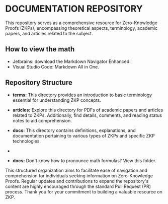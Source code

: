 # DOCUMENTATION REPOSITORY

This repository serves as a comprehensive resource for Zero-Knowledge Proofs (ZKPs), encompassing theoretical aspects, terminology, academic papers, and articles related to the subject.

## How to view the math

- Jetbrains: download the Markdown Navigator Enhanced.
- Visual Studio Code: Markdown All in One.

## Repository Structure

- **terms:** This directory provides an introduction to basic terminology essential for understanding ZKP concepts.

- **articles:** Explore this directory for PDFs of academic papers and articles related to ZKPs. Additionally, find details, comments, and reading status notes to aid comprehension.

- **docs:** This directory contains definitions, explanations, and documentation pertaining to various types of ZKPs and specific ZKP technologies.
- 
- **docs:** Don't know how to pronounce math formulas? View this folder.

This structured organization aims to facilitate ease of navigation and comprehension for individuals seeking information on Zero-Knowledge Proofs. Regular updates and contributions to expand the repository's content are highly encouraged through the standard Pull Request (PR) process. Thank you for your commitment to building a valuable resource on ZKP.
